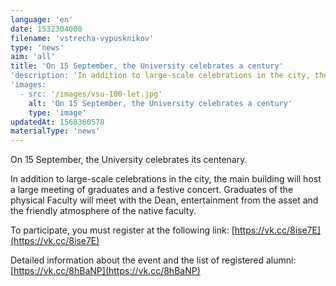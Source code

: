 ```yaml
---
language: 'en'
date: 1532304000
filename: 'vstrecha-vypusknikov'
type: 'news'
aim: 'all'
title: 'On 15 September, the University celebrates a century'
'description: 'In addition to large-scale celebrations in the city, the main building will be large...'
'images:
  - src: '/images/vsu-100-let.jpg'
    alt: 'On 15 September, the University celebrates a century'
    type: 'image'
updatedAt: 1568360578
materialType: 'news'
---
```

On 15 September, the University celebrates its centenary.

In addition to large-scale celebrations in the city, the main building will host a large meeting of graduates and a festive concert. Graduates of the physical Faculty will meet with the Dean, entertainment from the asset and the friendly atmosphere of the native faculty.

To participate, you must register at the following link: [https://vk.cc/8ise7E](https://vk.cc/8ise7E)

Detailed information about the event and the list of registered alumni: [https://vk.cc/8hBaNP](https://vk.cc/8hBaNP)
